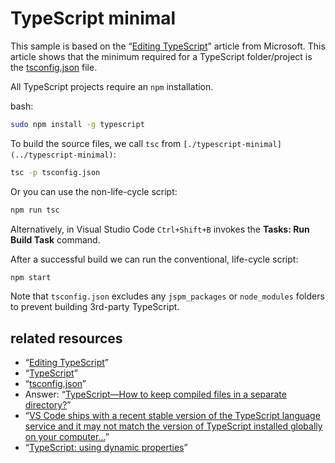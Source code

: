 # TypeScript minimal

This sample is based on the “[Editing TypeScript](https://code.visualstudio.com/Docs/languages/typescript)” article from Microsoft. This article shows that the minimum required for a TypeScript folder/project is the [tsconfig.json](./tsconfig.json) file.

All TypeScript projects require an `npm` installation.

bash:

```bash
sudo npm install -g typescript
```

To build the source files, we call `tsc` from `[./typescript-minimal](../typescript-minimal)`:

```bash
tsc -p tsconfig.json
```

Or you can use the non-life-cycle script:

```bash
npm run tsc
```

Alternatively, in Visual Studio Code `Ctrl+Shift+B` invokes the **Tasks: Run Build Task** command.

After a successful build we can run the conventional, life-cycle script:

```bash
npm start
```

Note that `tsconfig.json` excludes any `jspm_packages` or `node_modules` folders to prevent building 3rd-party TypeScript.

## related resources

* “[Editing TypeScript](https://code.visualstudio.com/Docs/languages/typescript)”
* “[TypeScript](https://www.typescriptlang.org/)”
* “[tsconfig.json](https://www.typescriptlang.org/docs/handbook/tsconfig-json.html)”
* Answer: “[TypeScript—How to keep compiled files in a separate directory?](https://stackoverflow.com/a/24454551/22944)”
* “[VS Code ships with a recent stable version of the TypeScript language service and it may not match the version of TypeScript installed globally on your computer…](https://code.visualstudio.com/docs/languages/typescript#_using-newer-typescript-versions)”
* “[TypeScript: using dynamic properties](http://bartwullems.blogspot.com/2014/04/typescript-using-dynamic-properties.html)”